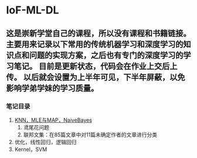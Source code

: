# IoF-ML-DL
这是崇新学堂自己的课程，所以没有课程和书籍链接。
主要用来记录以下常用的传统机器学习和深度学习的知识点和问题的实现方案，之后也有专门的深度学习的学习笔记。
目前是更新状态，代码会在作业上交后上传。
以后就会设置为上半年可见，下半年屏蔽，以免影响学弟学妹的学习质量。
---

### 笔记目录

1. [KNN，MLE与MAP，NaiveBayes](https://www.yuque.com/docs/share/8630edd6-cdb0-49ee-8d4d-50240fda2d69)
   1. 鸢尾花问题
   1. 联邦文集：在85篇文章中对11篇未确定作者的文章进行分类
2. 优化，线性回归，逻辑回归
2. Kernel，SVM
